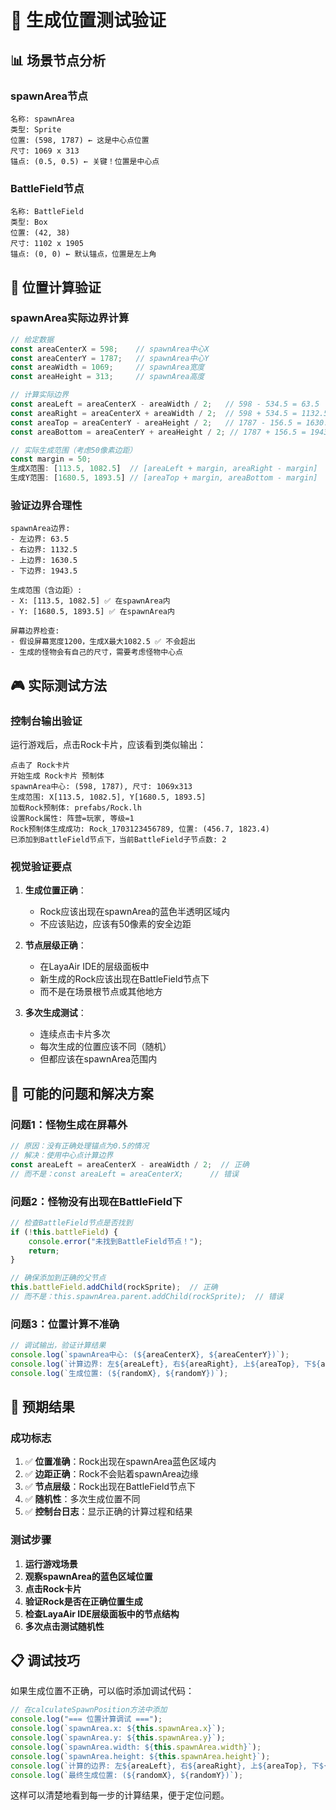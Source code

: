 # 🎯 生成位置测试验证

## 📊 **场景节点分析**

### **spawnArea节点**
```
名称: spawnArea
类型: Sprite
位置: (598, 1787) ← 这是中心点位置
尺寸: 1069 x 313
锚点: (0.5, 0.5) ← 关键！位置是中心点
```

### **BattleField节点**
```
名称: BattleField
类型: Box
位置: (42, 38)
尺寸: 1102 x 1905
锚点: (0, 0) ← 默认锚点，位置是左上角
```

## 🧮 **位置计算验证**

### **spawnArea实际边界计算**

```typescript
// 给定数据
const areaCenterX = 598;    // spawnArea中心X
const areaCenterY = 1787;   // spawnArea中心Y
const areaWidth = 1069;     // spawnArea宽度
const areaHeight = 313;     // spawnArea高度

// 计算实际边界
const areaLeft = areaCenterX - areaWidth / 2;   // 598 - 534.5 = 63.5
const areaRight = areaCenterX + areaWidth / 2;  // 598 + 534.5 = 1132.5
const areaTop = areaCenterY - areaHeight / 2;   // 1787 - 156.5 = 1630.5
const areaBottom = areaCenterY + areaHeight / 2; // 1787 + 156.5 = 1943.5

// 实际生成范围（考虑50像素边距）
const margin = 50;
生成X范围: [113.5, 1082.5]  // [areaLeft + margin, areaRight - margin]
生成Y范围: [1680.5, 1893.5] // [areaTop + margin, areaBottom - margin]
```

### **验证边界合理性**

```
spawnArea边界:
- 左边界: 63.5
- 右边界: 1132.5
- 上边界: 1630.5
- 下边界: 1943.5

生成范围（含边距）:
- X: [113.5, 1082.5] ✅ 在spawnArea内
- Y: [1680.5, 1893.5] ✅ 在spawnArea内

屏幕边界检查:
- 假设屏幕宽度1200，生成X最大1082.5 ✅ 不会超出
- 生成的怪物会有自己的尺寸，需要考虑怪物中心点
```

## 🎮 **实际测试方法**

### **控制台输出验证**

运行游戏后，点击Rock卡片，应该看到类似输出：

```
点击了 Rock卡片
开始生成 Rock卡片 预制体
spawnArea中心: (598, 1787), 尺寸: 1069x313
生成范围: X[113.5, 1082.5], Y[1680.5, 1893.5]
加载Rock预制体: prefabs/Rock.lh
设置Rock属性: 阵营=玩家, 等级=1
Rock预制体生成成功: Rock_1703123456789, 位置: (456.7, 1823.4)
已添加到BattleField节点下，当前BattleField子节点数: 2
```

### **视觉验证要点**

1. **生成位置正确**：
   - Rock应该出现在spawnArea的蓝色半透明区域内
   - 不应该贴边，应该有50像素的安全边距

2. **节点层级正确**：
   - 在LayaAir IDE的层级面板中
   - 新生成的Rock应该出现在BattleField节点下
   - 而不是在场景根节点或其他地方

3. **多次生成测试**：
   - 连续点击卡片多次
   - 每次生成的位置应该不同（随机）
   - 但都应该在spawnArea范围内

## 🔧 **可能的问题和解决方案**

### **问题1：怪物生成在屏幕外**
```typescript
// 原因：没有正确处理锚点为0.5的情况
// 解决：使用中心点计算边界
const areaLeft = areaCenterX - areaWidth / 2;  // 正确
// 而不是：const areaLeft = areaCenterX;      // 错误
```

### **问题2：怪物没有出现在BattleField下**
```typescript
// 检查BattleField节点是否找到
if (!this.battleField) {
    console.error("未找到BattleField节点！");
    return;
}

// 确保添加到正确的父节点
this.battleField.addChild(rockSprite);  // 正确
// 而不是：this.spawnArea.parent.addChild(rockSprite);  // 错误
```

### **问题3：位置计算不准确**
```typescript
// 调试输出，验证计算结果
console.log(`spawnArea中心: (${areaCenterX}, ${areaCenterY})`);
console.log(`计算边界: 左${areaLeft}, 右${areaRight}, 上${areaTop}, 下${areaBottom}`);
console.log(`生成位置: (${randomX}, ${randomY})`);
```

## 🎯 **预期结果**

### **成功标志**

1. ✅ **位置准确**：Rock出现在spawnArea蓝色区域内
2. ✅ **边距正确**：Rock不会贴着spawnArea边缘
3. ✅ **节点层级**：Rock出现在BattleField节点下
4. ✅ **随机性**：多次生成位置不同
5. ✅ **控制台日志**：显示正确的计算过程和结果

### **测试步骤**

1. **运行游戏场景**
2. **观察spawnArea的蓝色区域位置**
3. **点击Rock卡片**
4. **验证Rock是否在正确位置生成**
5. **检查LayaAir IDE层级面板中的节点结构**
6. **多次点击测试随机性**

## 📋 **调试技巧**

如果生成位置不正确，可以临时添加调试代码：

```typescript
// 在calculateSpawnPosition方法中添加
console.log("=== 位置计算调试 ===");
console.log(`spawnArea.x: ${this.spawnArea.x}`);
console.log(`spawnArea.y: ${this.spawnArea.y}`);
console.log(`spawnArea.width: ${this.spawnArea.width}`);
console.log(`spawnArea.height: ${this.spawnArea.height}`);
console.log(`计算的边界: 左${areaLeft}, 右${areaRight}, 上${areaTop}, 下${areaBottom}`);
console.log(`最终生成位置: (${randomX}, ${randomY})`);
```

这样可以清楚地看到每一步的计算结果，便于定位问题。
